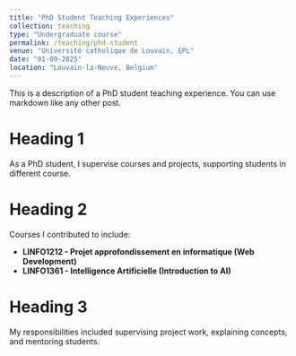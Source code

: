 ```yaml
---
title: "PhD Student Teaching Experiences"
collection: teaching
type: "Undergraduate course"
permalink: /teaching/phd-student
venue: "Université catholique de Louvain, EPL"
date: "01-09-2025"
location: "Louvain-la-Neuve, Belgium"
---
```


This is a description of a PhD student teaching experience. You can use markdown like any other post.

Heading 1
======

As a PhD student, I supervise courses and projects, supporting students in different course.

Heading 2
======

Courses I contributed to include:

- **LINFO1212 - Projet approfondissement en informatique (Web Development)**
- **LINFO1361 - Intelligence Artificielle (Introduction to AI)**

Heading 3
======

My responsibilities included supervising project work, explaining concepts, and mentoring students.
